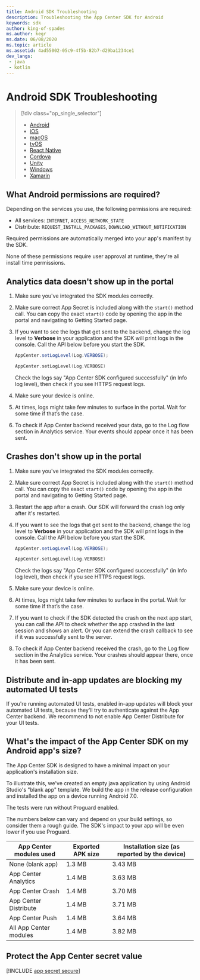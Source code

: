 ```yaml
---
title: Android SDK Troubleshooting
description: Troubleshooting the App Center SDK for Android
keywords: sdk
author: king-of-spades
ms.author: kegr
ms.date: 06/08/2020
ms.topic: article
ms.assetid: 4ad55002-05c9-4f5b-82b7-d29ba1234ce1
dev_langs:
 - java
 - kotlin
---
```


# Android SDK Troubleshooting
> [!div  class="op_single_selector"]
> * [Android](android.md)
> * [iOS](ios.md)
> * [macOS](macos.md)
> * [tvOS](tvOS.md)
> * [React Native](react-native.md)
> * [Cordova](cordova.md)
> * [Unity](unity.md)
> * [Windows](uwp.md)
> * [Xamarin](xamarin.md)

## What Android permissions are required?
Depending on the services you use, the following permissions are required:

- All services: `INTERNET`, `ACCESS_NETWORK_STATE`
- Distribute: `REQUEST_INSTALL_PACKAGES`, `DOWNLOAD_WITHOUT_NOTIFICATION`

Required permissions are automatically merged into your app's manifest by the SDK.

None of these permissions require user approval at runtime, they're all install time permissions.

## Analytics data doesn't show up in the portal

1. Make sure you've integrated the SDK modules correctly.
2. Make sure correct App Secret is included along with the `start()` method call. You can copy the exact `start()` code by opening the app in the portal and navigating to Getting Started page.
3. If you want to see the logs that get sent to the backend, change the log level to **Verbose** in your application and the SDK will print logs in the console. Call the API below before you start the SDK.

   ```java
   AppCenter.setLogLevel(Log.VERBOSE);
   ```
   ```kotlin
   AppCenter.setLogLevel(Log.VERBOSE)
   ```

   Check the logs say "App Center SDK configured successfully" (in Info log level), then check if you see HTTPS request logs.

4. Make sure your device is online.
5. At times, logs might take few minutes to surface in the portal. Wait for some time if that’s the case.
6. To check if App Center backend received your data, go to the Log flow section in Analytics service. Your events should appear once it has been sent.

## Crashes don't show up in the portal

1. Make sure you've integrated the SDK modules correctly.
2. Make sure correct App Secret is included along with the `start()` method call. You can copy the exact `start()` code by opening the app in the portal and navigating to Getting Started page.
3. Restart the app after a crash. Our SDK will forward the crash log only after it's restarted.
4. If you want to see the logs that get sent to the backend, change the log level to **Verbose** in your application and the SDK will print logs in the console. Call the API below before you start the SDK.

   ```java
   AppCenter.setLogLevel(Log.VERBOSE);
   ```
   ```kotlin
   AppCenter.setLogLevel(Log.VERBOSE)
   ```

   Check the logs say "App Center SDK configured successfully" (in Info log level), then check if you see HTTPS request logs.

5. Make sure your device is online.
6. At times, logs might take few minutes to surface in the portal. Wait for some time if that’s the case.
7. If you want to check if the SDK detected the crash on the next app start, you can call the API to check whether the app crashed in the last session and shows an alert. Or you can extend the crash callback to see if it was successfully sent to the server.
8. To check if App Center backend received the crash, go to the Log flow section in the Analytics service. Your crashes should appear there, once it has been sent.

## Distribute and in-app updates are blocking my automated UI tests

If you're running automated UI tests, enabled in-app updates will block your automated UI tests, because they'll try to authenticate against the App Center backend. We recommend to not enable App Center Distribute for your UI tests. 

## What's the impact of the App Center SDK on my Android app's size?

The App Center SDK is designed to have a minimal impact on your application's installation size.

To illustrate this, we've created an empty java application by using Android Studio's "blank app" template. We build the app in the release configuration and installed the app on a device running Android 7.0.

The tests were run without Proguard enabled.

The numbers below can vary and depend on your build settings, so consider them a rough guide. The SDK's impact to your app will be even lower if you use Proguard.


| App Center modules used | Exported APK size | Installation size (as reported by the device) |
|-------------------------|-------------------|-----------------------------------------------|
|    None (blank app)     |       1.3 MB       |                    3.43 MB                     |
|  App Center Analytics   |       1.4 MB       |                    3.63 MB                     |
|    App Center Crash     |       1.4 MB       |                    3.70 MB                     |
|  App Center Distribute  |       1.4 MB       |                    3.71 MB                     |
|     App Center Push     |       1.4 MB       |                    3.64 MB                     |
| All App Center modules  |       1.4 MB       |                    3.82 MB                     |

## Protect the App Center secret value

[!INCLUDE [app secret secure](../includes/app-secret-secure.md)]
